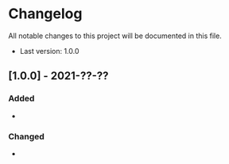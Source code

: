 # Changelog
All notable changes to this project will be documented in this file.

- Last version: 1.0.0

## [1.0.0] - 2021-??-??

### Added
-

### Changed
-
